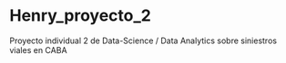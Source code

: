 # Henry_proyecto_2
Proyecto individual 2 de Data-Science / Data Analytics sobre siniestros viales en CABA
